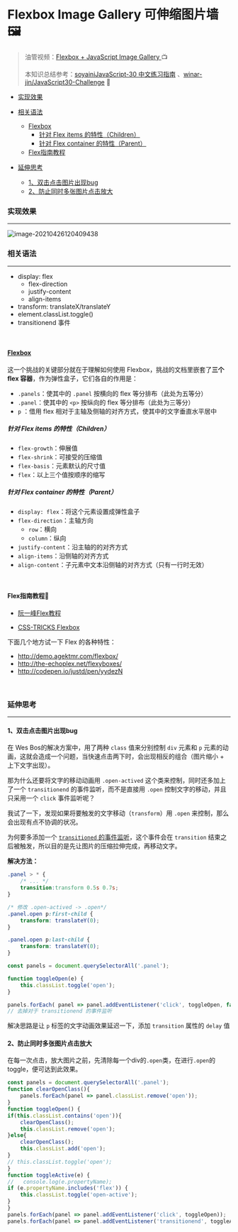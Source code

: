 # Flexbox Image Gallery 可伸缩图片墙 🖼

> 油管视频：[Flexbox + JavaScript Image Gallery ](https://www.youtube.com/watch?v=9eif30i26jg&list=PLu8EoSxDXHP6CGK4YVJhL_VWetA865GOH&index=6)📺
>
> 本知识总结参考：[soyainiJavaScript-30 中文练习指南](https://github.com/soyaine/JavaScript30) 、[winar-jin/JavaScript30-Challenge](https://github.com/winar-jin/JavaScript30-Challenge) 🦥



* [实现效果](#实现效果)

* [相关语法](#相关语法)
  * [<a href="https://developer\.mozilla\.org/zh\-CN/docs/Web/CSS/CSS\_Flexible\_Box\_Layout/Using\_CSS\_flexible\_boxes" rel="nofollow">Flexbox</a>](#flexbox)
    * [针对 Flex items 的特性（Children）](#针对-flex-items-的特性children)
    * [针对 Flex container 的特性（Parent）](#针对-flex-container-的特性parent)
  * [Flex指南教程](#flex指南教程)
* [延伸思考](#延伸思考)
  * [1、双击点击图片出现bug](#1双击点击图片出现bug)
  * [2、防止同时多张图片点击放大](#2防止同时多张图片点击放大)

### 实现效果

---

![image-20210426120409438](https://picgo-bed-1305701422.cos.ap-shanghai.myqcloud.com/picgo/20210426120417.png)



### 相关语法

---

- display: flex
  - flex-direction
  - justify-content
  - align-items
- transform: translateX/translateY
- element.classList.toggle()
- transitionend 事件

<br>

#### [Flexbox](https://developer.mozilla.org/zh-CN/docs/Web/CSS/CSS_Flexible_Box_Layout/Using_CSS_flexible_boxes)

这一个挑战的关键部分就在于理解如何使用 Flexbox，挑战的文档里嵌套了**三个 flex 容器**，作为弹性盒子，它们各自的作用是：

- `.panels`：使其中的 `.panel` 按横向的 flex 等分排布（此处为五等分）
- `.panel`：使其中的 `<p>` 按纵向的 flex 等分排布（此处为三等分）
- `p` ：借用 flex 相对于主轴及侧轴的对齐方式，使其中的文字垂直水平居中

##### 针对 Flex items 的特性（Children）

- `flex-growth`：伸展值
- `flex-shrink`：可接受的压缩值
- `flex-basis`：元素默认的尺寸值
- `flex`：以上三个值按顺序的缩写

##### 针对 Flex container 的特性（Parent）

- `display: flex`：将这个元素设置成弹性盒子
- `flex-direction`：主轴方向
  - `row`：横向
  - `column`：纵向
- `justify-content`：沿主轴的的对齐方式
- `align-items`：沿侧轴的对齐方式
- `align-content`：子元素中文本沿侧轴的对齐方式（只有一行时无效）

<br>

#### Flex指南教程🥽

+ [阮一峰Flex教程](http://www.ruanyifeng.com/blog/2015/07/flex-grammar.html)

+ [CSS-TRICKS Flexbox](https://css-tricks.com/snippets/css/a-guide-to-flexbox/)

下面几个地方试一下 Flex 的各种特性：

- http://demo.agektmr.com/flexbox/
- http://the-echoplex.net/flexyboxes/
- http://codepen.io/justd/pen/yydezN

<br>

### 延伸思考

---

#### 1、双击点击图片出现bug

在 Wes Bos的解决方案中，用了两种 `class` 值来分别控制 `div` 元素和 `p` 元素的动画，这就会造成一个问题，当快速点击两下时，会出现相反的组合（图片缩小 + 上下文字出现）。

那为什么还要将文字的移动动画用 `.open-actived` 这个类来控制，同时还多加上了一个 `transitionend` 的事件监听，而不是直接用 `.open` 控制文字的移动，并且只采用一个 `click` 事件监听呢？

我试了一下，发现如果将要触发的文字移动（`transform`）用 `.open` 来控制，那么会出现有点不协调的状况。

为何要多添加一个 [`transitioned` 的事件监听](https://developer.mozilla.org/zh-CN/docs/Web/Events/transitionend)，这个事件会在 `transition` 结束之后被触发，所以目的是先让图片的压缩拉伸完成，再移动文字。

**解决方法：**

```css
.panel > * {
	/* ... */
	transition:transform 0.5s 0.7s;
}

/* 修改 .open-actived -> .open*/
.panel.open p:first-child {
	transform: translateY(0);
}

.panel.open p:last-child {
	transform: translateY(0);
}
```

```js
const panels = document.querySelectorAll('.panel');

function toggleOpen(e) {
    this.classList.toggle('open');
}

panels.forEach( panel => panel.addEventListener('click', toggleOpen, false));
// 去掉对于 transitionend 的事件监听
```

解决思路是让 `p` 标签的文字动画效果延迟一下，添加 `transition` 属性的 `delay` 值

#### 2、防止同时多张图片点击放大

在每一次点击，放大图片之前，先清除每一个div的`.open`类，在进行`.open`的toggle，便可达到此效果。

```js
const panels = document.querySelectorAll('.panel');
function clearOpenClass(){
    panels.forEach(panel => panel.classList.remove('open'));
}
function toggleOpen() {
if(this.classList.contains('open')){
    clearOpenClass();
    this.classList.remove('open');
}else{
    clearOpenClass();
    this.classList.add('open');
}
// this.classList.toggle('open');
}
function toggleActive(e) {
//   console.log(e.propertyName);
if (e.propertyName.includes('flex')) {
    this.classList.toggle('open-active');
}
}
panels.forEach(panel => panel.addEventListener('click', toggleOpen));
panels.forEach(panel => panel.addEventListener('transitionend', toggleActive));
```

